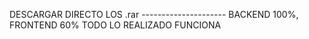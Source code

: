 DESCARGAR DIRECTO LOS .rar           --------------------- BACKEND 100%, FRONTEND 60% TODO LO REALIZADO FUNCIONA
